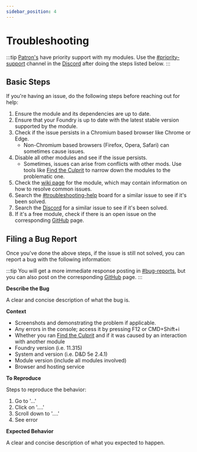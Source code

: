 ```yaml
---
sidebar_position: 4
---
```


# Troubleshooting

:::tip
[Patron's](https://patreon.com/dfreds) have priority support with my modules. Use the
[#priority-support](https://discord.com/channels/1200171647022403664/1328419166411034654)
channel in the [Discord](https://discord.gg/Wq8AEV9bWb) after doing the steps
listed below.
:::

## Basic Steps

If you're having an issue, do the following steps before reaching out for help:

1. Ensure the module and its dependencies are up to date.
1. Ensure that your Foundry is up to date with the latest stable version
supported by the module.
1. Check if the issue persists in a Chromium based browser like Chrome or Edge.
    - Non-Chromium based browsers (Firefox, Opera, Safari) can sometimes cause issues.
1. Disable all other modules and see if the issue persists.
    - Sometimes, issues can arise from conflicts with other mods. Use tools like
    [Find the Culprit](https://foundryvtt.com/packages/find-the-culprit/) to
    narrow down the modules to the problematic one.
1. Check the [wiki page](tags/module) for the module, which may contain
information on how to resolve common issues.
1. Search the
[#troubleshooting-help](https://discord.com/channels/1200171647022403664/1328402271372840990)
board for a similar issue to see if it's been solved.
1. Search the [Discord](https://discord.gg/Wq8AEV9bWb) for a similar issue to see if it's been solved.
1. If it's a free module, check if there is an open issue on the corresponding
[GitHub](https://github.com/topics/dfreds-modules) page.

## Filing a Bug Report

Once you've done the above steps, if the issue is still not solved, you can report a bug with the following information:

:::tip
You will get a more immediate response posting in
[#bug-reports](https://discord.com/channels/1200171647022403664/1328405012656820225),
but you can also post on the corresponding
[GitHub](https://github.com/topics/dfreds-modules) page.
:::

**Describe the Bug**

A clear and concise description of what the bug is.

**Context**

- Screenshots and demonstrating the problem if applicable.
- Any errors in the console; access it by pressing F12 or CMD+Shift+i
- Whether you ran [Find the Culprit](https://foundryvtt.com/packages/find-the-culprit/) and if it was caused by an interaction with another module
- Foundry version (i.e. 11.315)
- System and version (i.e. D&D 5e 2.4.1)
- Module version (include all modules involved)
- Browser and hosting service

**To Reproduce**

Steps to reproduce the behavior:

1. Go to '...'
1. Click on '....'
1. Scroll down to '....'
1. See error

**Expected Behavior**

A clear and concise description of what you expected to happen.